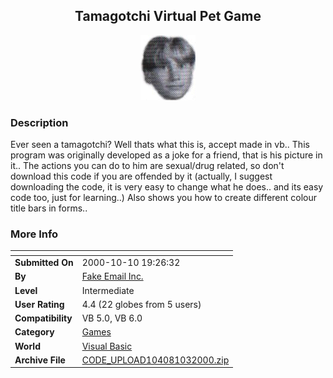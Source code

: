 ﻿<div align="center">

## Tamagotchi Virtual Pet Game

<img src="ted.gif">
</div>

### Description

Ever seen a tamagotchi? Well thats what this is, accept made in vb.. This program was originally developed as a joke for a friend, that is his picture in it.. The actions you can do to him are sexual/drug related, so don't download this code if you are offended by it (actually, I suggest downloading the code, it is very easy to change what he does.. and its easy code too, just for learning..) Also shows you how to create different colour title bars in forms..
 
### More Info
 


<span>             |<span>
---                |---
**Submitted On**   |2000-10-10 19:26:32
**By**             |[Fake Email Inc\.](https://github.com/Planet-Source-Code/PSCIndex/blob/master/ByAuthor/fake-email-inc.md)
**Level**          |Intermediate
**User Rating**    |4.4 (22 globes from 5 users)
**Compatibility**  |VB 5\.0, VB 6\.0
**Category**       |[Games](https://github.com/Planet-Source-Code/PSCIndex/blob/master/ByCategory/games__1-38.md)
**World**          |[Visual Basic](https://github.com/Planet-Source-Code/PSCIndex/blob/master/ByWorld/visual-basic.md)
**Archive File**   |[CODE\_UPLOAD104081032000\.zip](https://github.com/Planet-Source-Code/fake-email-inc-tamagotchi-virtual-pet-game__1-11879/archive/master.zip)








